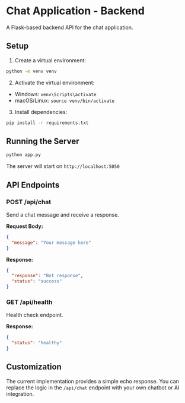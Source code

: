 # Chat Application - Backend

A Flask-based backend API for the chat application.

## Setup

1. Create a virtual environment:
```bash
python -m venv venv
```

2. Activate the virtual environment:
- Windows: `venv\Scripts\activate`
- macOS/Linux: `source venv/bin/activate`

3. Install dependencies:
```bash
pip install -r requirements.txt
```

## Running the Server

```bash
python app.py
```

The server will start on `http://localhost:5050`

## API Endpoints

### POST /api/chat
Send a chat message and receive a response.

**Request Body:**
```json
{
  "message": "Your message here"
}
```

**Response:**
```json
{
  "response": "Bot response",
  "status": "success"
}
```

### GET /api/health
Health check endpoint.

**Response:**
```json
{
  "status": "healthy"
}
```

## Customization

The current implementation provides a simple echo response. You can replace the logic in the `/api/chat` endpoint with your own chatbot or AI integration.

